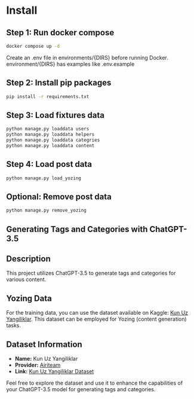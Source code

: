 # Install

## Step 1: Run docker compose
```bash
docker compose up -d
```
Create an .env file in environments/{DIRS} before running Docker.
environment/{DIRS} has examples like .env.example

## Step 2: Install pip packages
```bash
pip install -r requirements.txt
```

## Step 3: Load fixtures data
```bash
python manage.py loaddata users
python manage.py loaddata helpers
python manage.py loaddata categries
python manage.py loaddata content
```

## Step 4: Load post data
```bash
python manage.py load_yozing
```


## Optional: Remove post data
```bash
python manage.py remove_yozing
```

## Generating Tags and Categories with ChatGPT-3.5

## Description
This project utilizes ChatGPT-3.5 to generate tags and categories for various content.

## Yozing Data
For the training data, you can use the dataset available on Kaggle: [Kun Uz Yangiliklar](https://www.kaggle.com/datasets/airiteam/kun-uz-yangiliklar). This dataset can be employed for Yozing (content generation) tasks.

## Dataset Information
- **Name:** Kun Uz Yangiliklar
- **Provider:** [Airiteam](https://www.kaggle.com/airiteam)
- **Link:** [Kun Uz Yangiliklar Dataset](https://www.kaggle.com/datasets/airiteam/kun-uz-yangiliklar)

Feel free to explore the dataset and use it to enhance the capabilities of your ChatGPT-3.5 model for generating tags and categories.
